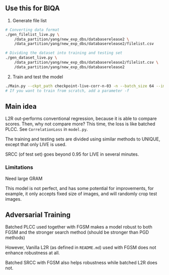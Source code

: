 ## Use this for BIQA

1. Generate file list

```bash
# Converting data format
./gen_filelist_live.py \
    /data_partition/yang/new_exp_dbs/databaserelease2 \
    /data_partition/yang/new_exp_dbs/databaserelease2/filelist.csv 

# Dividing the dataset into training and testing set
./gen_dataset_live.py \
    /data_partition/yang/new_exp_dbs/databaserelease2/filelist.csv \
    /data_partition/yang/new_exp_dbs/databaserelease2
```

2. Train and test the model 

```bash
./Main.py --ckpt_path checkpoint-live-corr-n-03 -n --batch_size 64 --image_size 400 --crop_test --trainset /data_partition/yang/new_exp_dbs/databaserelease2/ptraining/ --testset /data_partition/yang/new_exp_dbs/databaserelease2/ptesting/ --lossfn MCORR --eval_lossfn MAE --test_correlation --decay_interval 30 --max_epochs 400 --epochs_per_eval 5 --epochs_per_save 5 --lr 0.0001
# If you want to train from scratch, add a parameter -f 
```

## Main idea

L2R out-performs conventional regression, because it is able to compare scores.  Then, why not compare more?  This time, the loss is like batched PLCC.  See `CorrelationLoss` in `model.py`.

The training and testing sets are divided using similar methods to UNIQUE, except that only LIVE is used. 

SRCC (of test set) goes beyond 0.95 for LIVE in several minutes. 

### Limitations

Need large GRAM

This model is not perfect, and has some potential for improvements, for example, it only accepts fixed size of images, and will randomly crop test images. 



## Adversarial Training

Batched PLCC used together with FGSM makes a model robust to both FGSM and the stronger search method (should be stronger than PGD methods) 

However, Vanilla L2R (as defined in `README.md`) used with FGSM does not enhance robustness at all. 

Batched SRCC with FGSM also helps robustness while batched L2R does not. 
